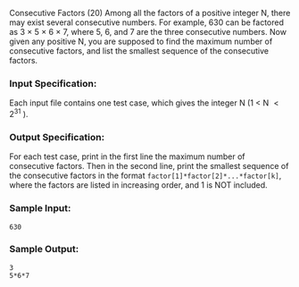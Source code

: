 Consecutive Factors (20)
Among all the factors of a positive integer N, there may exist several
consecutive numbers. For example, 630 can be factored as 3 $\times$ 5 $\times$
6 $\times$ 7, where 5, 6, and 7 are the three consecutive numbers. Now given
any positive N, you are supposed to find the maximum number of consecutive
factors, and list the smallest sequence of the consecutive factors.

### Input Specification:

Each input file contains one test case, which gives the integer N (1 $<$ N
$<2^{31}$ ).

### Output Specification:

For each test case, print in the first line the maximum number of consecutive
factors. Then in the second line, print the smallest sequence of the
consecutive factors in the format `factor[1]*factor[2]*...*factor[k]`, where
the factors are listed in increasing order, and 1 is NOT included.

### Sample Input:

    
    
    630
    

### Sample Output:

    
    
    3
    5*6*7
    

